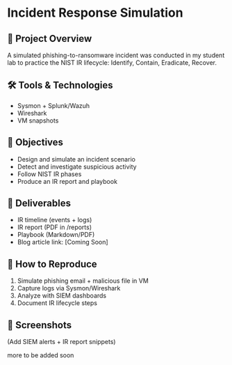 # Incident Response Simulation

## 📌 Project Overview
A simulated phishing-to-ransomware incident was conducted in my student lab to practice the NIST IR lifecycle: Identify, Contain, Eradicate, Recover.

## 🛠️ Tools & Technologies
- Sysmon + Splunk/Wazuh
- Wireshark
- VM snapshots

## 🎯 Objectives
- Design and simulate an incident scenario
- Detect and investigate suspicious activity
- Follow NIST IR phases
- Produce an IR report and playbook

## 📝 Deliverables
- IR timeline (events + logs)
- IR report (PDF in /reports)
- Playbook (Markdown/PDF)
- Blog article link: [Coming Soon]

## 🚀 How to Reproduce
1. Simulate phishing email + malicious file in VM  
2. Capture logs via Sysmon/Wireshark  
3. Analyze with SIEM dashboards  
4. Document IR lifecycle steps  

## 📸 Screenshots
(Add SIEM alerts + IR report snippets)

more to be added soon
